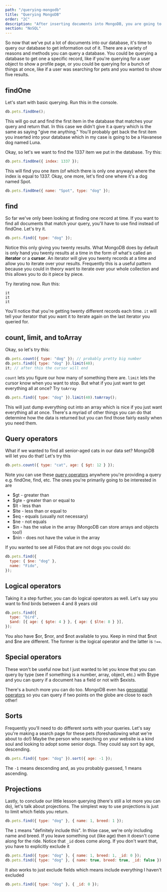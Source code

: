 ```yaml
---
path: "/querying-mongodb"
title: "Querying MongoDB"
order: "2C"
description: "After inserting documents into MongoDB, you are going to want to be able to query those documents. Brian shows you how in this section to write find queries for MongoDB."
section: "NoSQL"
---
```


So now that we've put a lot of documents into our database, it's time to query our database to get information out of it. There are a variety of reasons and methods you can query a database. You could be querying a database to get one a specific record, like if you're querying for a user object to show a profile page, or you could be querying for a bunch of things at once, like if a user was searching for pets and you wanted to show five results.

## findOne

Let's start with basic querying. Run this in the console.

```javascript
db.pets.findOne();
```

This will go out and find the first item in the database that matches your query and return that. In this case we didn't give it a query which is the same as saying "give me anything." You'll probably get back the first item you inserted into your database which in my case is going to be a Havanese dog named Luna.

Okay, so let's we want to find the 1337 item we put in the database. Try this:

```javascript
db.pets.findOne({ index: 1337 });
```

This will find you one item (of which there is only one anyway) where the index is equal to 1337. Okay, one more, let's find one where it's a dog named Spot.

```javascript
db.pets.findOne({ name: "Spot", type: "dog" });
```

## find

So far we've only been looking at finding one record at time. If you want to find all documents that match your query, you'll have to use find instead of findOne. Let's try it.

```javascript
db.pets.find({ type: "dog" });
```

Notice this only giving you twenty results. What MongoDB does by default is only hand you twenty results at a time in the form of what's called an **iterator** or a **cursor**. An iterator will give you twenty records at a time and allow you to iterate over your results. Frequently this is a useful pattern because you could in theory want to iterate over your whole collection and this allows you to do it piece by piece.

Try iterating now. Run this:

```
it
it
it
```

You'll notice that you're getting twenty different records each time. `it` will tell your iterator that you want it to iterate again on the last iterator you queried for.

## count, limit, and toArray

Okay, so let's try this:

```javascript
db.pets.count({ type: "dog" }); // probably pretty big number
db.pets.find({ type: "dog" }).limit(40);
it; // after this the cursor will end
```

`count` lets you figure our how many of something there are. `limit` lets the cursor know when you want to stop. But what if you just want to get everything all at once? Try `toArray`

```javascript
db.pets.find({ type: "dog" }).limit(40).toArray();
```

This will just dump everything out into an array which is nice if you just want everything all at once. There's a myriad of other things you can do that determine how the data is returned but you can find those fairly easily when you need them.

## Query operators

What if we wanted to find all senior-aged cats in our data set? MongoDB will let you do that! Let's try this

```javascript
db.pets.count({ type: "cat", age: { $gt: 12 } });
```

Note you can use these [query operators][operators] anywhere you're providing a query e.g. findOne, find, etc. The ones you're primarily going to be interested in are

- \$gt - greater than
- \$gte - greater than or equal to
- \$lt - less than
- \$lte - less than or equal to
- \$eq - equals (usually not necessary)
- \$ne - not equals
- \$in - has the value in the array (MongoDB can store arrays and objects too!)
- \$nin - does not have the value in the array

If you wanted to see all Fidos that are not dogs you could do:

```javascript
db.pets.find({
  type: { $ne: "dog" },
  name: "Fido",
});
```

## Logical operators

Taking it a step further, you can do logical operators as well. Let's say you want to find birds between 4 and 8 years old

```javascript
db.pets.find({
  type: "bird",
  $and: [{ age: { $gte: 4 } }, { age: { $lte: 8 } }],
});
```

You also have $or, $nor, and \$not available to you. Keep in mind that $not and $ne are different. The former is the logical operator and the latter is `!==`.

## Special operators

These won't be useful now but I just wanted to let you know that you can query by type (see if something is a number, array, object, etc.) with $type and you can query if a document has a field or not with $exists.

There's a bunch more you can do too. MongoDB even has [geospatial operators](https://www.mongodb.com/docs/manual/geospatial-queries/) so you can query if two points on the globe are close to each other!

## Sorts

Frequently you'll need to do different sorts with your queries. Let's say you're making a search page for these pets (foreshadowing what we're about to do!) Maybe the person who searching on your website is a kind soul and looking to adopt some senior dogs. They could say sort by age, descending.

```javascript
db.pets.find({ type: "dog" }).sort({ age: -1 });
```

The `-1` means descending and, as you probably guessed, 1 means ascending.

## Projections

Lastly, to conclude our little lesson querying (there's still a lot more you can do), let's talk about projections. The simplest way to use projections is just to limit which fields you return.

```javascript
db.pets.find({ type: "dog" }, { name: 1, breed: 1 });
```

The `1` means "definitely include this". In thise case, we're only including name and breed. If you leave something out (like age) then it doesn't come along for the ride. Notice that `_id` does come along. If you don't want that, you have to explicitly exclude it

```javascript
db.pets.find({ type: "dog" }, { name: 1, breed: 1, _id: 0 });
db.pets.find({ type: "dog" }, { name: true, breed: true, _id: false }); // note that true and false work too
```

It also works to just exclude fields which means include everything I haven't excluded

```javascript
db.pets.find({ type: "dog" }, { _id: 0 });
```

[operators]:
[geo]:
